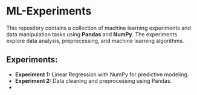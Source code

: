 # ML-Experiments

This repository contains a collection of machine learning experiments and data manipulation tasks using **Pandas** and **NumPy**. The experiments explore data analysis, preprocessing, and machine learning algorithms.

## Experiments:
- **Experiment 1:** Linear Regression with NumPy for predictive modeling.
- **Experiment 2:** Data cleaning and preprocessing using Pandas.
- 
